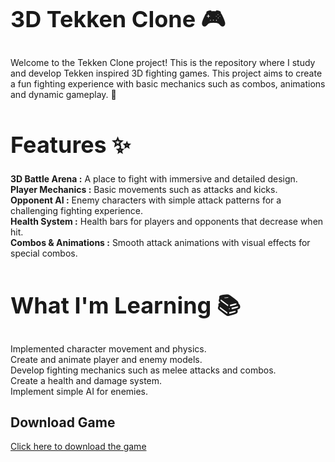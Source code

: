 <h1 style="font-size: 36px;">3D Tekken Clone 🎮</h1>

Welcome to the Tekken Clone project! This is the repository where I study and develop Tekken inspired 3D fighting games. This project aims to create a fun fighting experience with basic mechanics such as combos, animations and dynamic gameplay. 🚀

<h1 style="font-size: 36px;">Features ✨</h1>
<strong>3D Battle Arena :</strong> A place to fight with immersive and detailed design. <br>
<strong>Player Mechanics :</strong> Basic movements such as attacks and kicks. <br>
<strong>Opponent AI :</strong> Enemy characters with simple attack patterns for a challenging fighting experience. <br>
<strong>Health System :</strong> Health bars for players and opponents that decrease when hit. <br>
<strong>Combos & Animations :</strong> Smooth attack animations with visual effects for special combos. <br>


<h1 style="font-size: 36px;">What I'm Learning 📚</h1>
Implemented character movement and physics. <br>
Create and animate player and enemy models. <br>
Develop fighting mechanics such as melee attacks and combos. <br>
Create a health and damage system. <br>
Implement simple AI for enemies. <br>


## Download Game
[Click here to download the game](https://drive.google.com/uc?export=download&id=1Dla9o_rbsYSf5t0ccpVvWkK2NJyb9ByJ)
